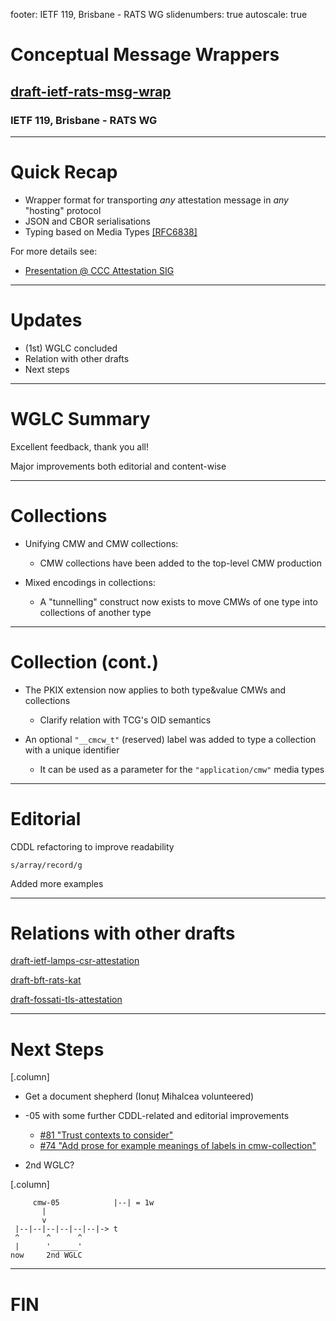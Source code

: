footer: IETF 119, Brisbane - RATS WG
slidenumbers: true
autoscale: true

# Conceptual Message Wrappers

## [draft-ietf-rats-msg-wrap](https://datatracker.ietf.org/doc/draft-ietf-rats-msg-wrap)

### IETF 119, Brisbane - RATS WG

---

# Quick Recap

* Wrapper format for transporting *any* attestation message in *any* "hosting" protocol
* JSON and CBOR serialisations
* Typing based on Media Types [[RFC6838]](https://rfc-editor.org/rfc/rfc6838)

For more details see:

* [Presentation @ CCC Attestation SIG](https://github.com/CCC-Attestation/meetings/blob/main/materials/ThomasFossati_CMW.pdf)

---

# Updates

* (1st) WGLC concluded
* Relation with other drafts
* Next steps

---

# WGLC Summary

Excellent feedback, thank you all!

Major improvements both editorial and content-wise

---

# Collections

* Unifying CMW and CMW collections:
  * CMW collections have been added to the top-level CMW production

* Mixed encodings in collections:
  * A "tunnelling" construct now exists to move CMWs of one type into collections of another type

---

# Collection (cont.)

* The PKIX extension now applies to both type&value CMWs and collections
  * Clarify relation with TCG's OID semantics

* An optional `"__cmcw_t"` (reserved) label was added to type a collection with a unique identifier
  * It can be used as a parameter for the `"application/cmw"` media types

---

# Editorial

CDDL refactoring to improve readability

`s/array/record/g`

Added more examples

---

# Relations with other drafts

[draft-ietf-lamps-csr-attestation](https://datatracker.ietf.org/doc/draft-ietf-lamps-csr-attestation/)

[draft-bft-rats-kat](https://datatracker.ietf.org/doc/draft-bft-rats-kat/)

[draft-fossati-tls-attestation](https://datatracker.ietf.org/doc/draft-fossati-tls-attestation/)

---

# Next Steps

[.column]

* Get a document shepherd (Ionuț Mihalcea volunteered)

* -05 with some further CDDL-related and editorial improvements
  * [#81 "Trust contexts to consider"](https://github.com/ietf-rats-wg/draft-ietf-rats-msg-wrap/issues/81) 
  * [#74 "Add prose for example meanings of labels in cmw-collection"](https://github.com/ietf-rats-wg/draft-ietf-rats-msg-wrap/issues/74)

* 2nd WGLC?

[.column]

```
     cmw-05            |--| = 1w
       |
       v
 |--|--|--|--|--|--|-> t
 ^      ^      ^
 |      '______'
now     2nd WGLC
```

---

# FIN
